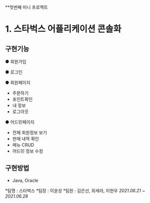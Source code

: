 **첫번째 미니 프로젝트

# 1. 스타벅스 어플리케이션 콘솔화

## 구현기능

● 회원가입

● 로그인

● 회원페이지
- 주문하기
- 포인트확인
- 내 정보
- 로그아웃

● 어드민페이지
- 전체 회원정보 보기
- 판매 내역 확인
- 메뉴 CRUD
- 어드민 정보 수정

## 구현방법
- Java, Oracle

*팀명 : 스타벅스
*팀장 : 이윤성
*팀원 : 김은선, 위세라, 이현우
*2021.06.21 ~ 2021.06.28*
